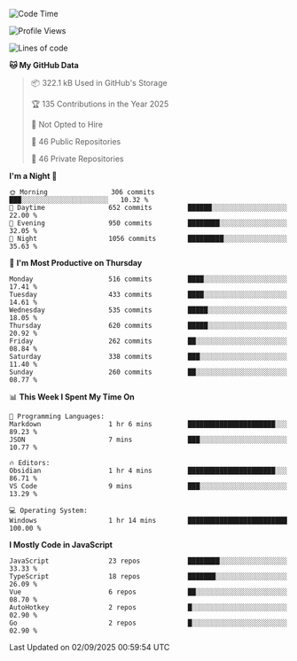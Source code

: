 <!--START_SECTION:waka-->
![Code Time](http://img.shields.io/badge/Code%20Time-979%20hrs%206%20mins-blue)

![Profile Views](http://img.shields.io/badge/Profile%20Views-1-blue)

![Lines of code](https://img.shields.io/badge/From%20Hello%20World%20I%27ve%20Written-2.4%20million%20lines%20of%20code-blue)

**🐱 My GitHub Data** 

> 📦 322.1 kB Used in GitHub's Storage 
 > 
> 🏆 135 Contributions in the Year 2025
 > 
> 🚫 Not Opted to Hire
 > 
> 📜 46 Public Repositories 
 > 
> 🔑 46 Private Repositories 
 > 
**I'm a Night 🦉** 

```text
🌞 Morning                306 commits         ███░░░░░░░░░░░░░░░░░░░░░░   10.32 % 
🌆 Daytime                652 commits         ██████░░░░░░░░░░░░░░░░░░░   22.00 % 
🌃 Evening                950 commits         ████████░░░░░░░░░░░░░░░░░   32.05 % 
🌙 Night                  1056 commits        █████████░░░░░░░░░░░░░░░░   35.63 % 
```
📅 **I'm Most Productive on Thursday** 

```text
Monday                   516 commits         ████░░░░░░░░░░░░░░░░░░░░░   17.41 % 
Tuesday                  433 commits         ████░░░░░░░░░░░░░░░░░░░░░   14.61 % 
Wednesday                535 commits         █████░░░░░░░░░░░░░░░░░░░░   18.05 % 
Thursday                 620 commits         █████░░░░░░░░░░░░░░░░░░░░   20.92 % 
Friday                   262 commits         ██░░░░░░░░░░░░░░░░░░░░░░░   08.84 % 
Saturday                 338 commits         ███░░░░░░░░░░░░░░░░░░░░░░   11.40 % 
Sunday                   260 commits         ██░░░░░░░░░░░░░░░░░░░░░░░   08.77 % 
```


📊 **This Week I Spent My Time On** 

```text
💬 Programming Languages: 
Markdown                 1 hr 6 mins         ██████████████████████░░░   89.23 % 
JSON                     7 mins              ███░░░░░░░░░░░░░░░░░░░░░░   10.77 % 

🔥 Editors: 
Obsidian                 1 hr 4 mins         ██████████████████████░░░   86.71 % 
VS Code                  9 mins              ███░░░░░░░░░░░░░░░░░░░░░░   13.29 % 

💻 Operating System: 
Windows                  1 hr 14 mins        █████████████████████████   100.00 % 
```

**I Mostly Code in JavaScript** 

```text
JavaScript               23 repos            ████████░░░░░░░░░░░░░░░░░   33.33 % 
TypeScript               18 repos            ███████░░░░░░░░░░░░░░░░░░   26.09 % 
Vue                      6 repos             ██░░░░░░░░░░░░░░░░░░░░░░░   08.70 % 
AutoHotkey               2 repos             █░░░░░░░░░░░░░░░░░░░░░░░░   02.90 % 
Go                       2 repos             █░░░░░░░░░░░░░░░░░░░░░░░░   02.90 % 
```




 Last Updated on 02/09/2025 00:59:54 UTC
<!--END_SECTION:waka-->
